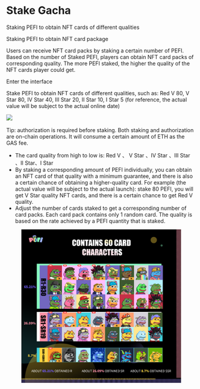 # Stake Gacha

‌Staking PEFI to obtain NFT cards of different qualities



Staking PEFI to obtain NFT card package

‌Users can receive NFT card packs by staking a certain number of PEFI. Based on the number of Staked PEFI, players can obtain NFT card packs of corresponding quality. The more PEFI staked, the higher the quality of the NFT cards player could get.



Enter the interface

Stake PEFI to obtain NFT cards of different qualities, such as: Red V 80, V Star 80, IV Star 40, III Star 20, II Star 10, I Star 5 (for reference, the actual value will be subject to the actual online date)

![](https://lh7-us.googleusercontent.com/docsz/AD\_4nXeSR5adFZ-aLoAnsiTQVb\_JDBAudspTKk61S-sJpJe3XBZWPGl4Mhwmr1DWxAa703hzoxKpchMyJSt2tqVPC8SQJdMXjdWMOUOQpDZ6ROndkF\_SswXABpWaHJ9URc-7c39Nu-aQavm2FqMA3cuXqlxWdn4?key=qdtuNPyKJUVo8xyoYzDU0A)



Tip: authorization is required before staking. Both staking and authorization are on-chain operations. It will consume a certain amount of ETH as the GAS fee.

* The card quality from high to low is: Red V 、 V Star 、IV Star 、III Star 、II Star、I Star
* By staking a corresponding amount of PEFI individually, you can obtain an NFT card of that quality with a minimum guarantee, and there is also a certain chance of obtaining a higher-quality card. For example (the actual value will be subject to the actual launch): stake 80 PEFI, you will get V Star quality NFT cards, and there is a certain chance to get Red V quality.
* Adjust the number of cards staked to get a corresponding number of card packs. Each card pack contains only 1 random card. The quality is based on the rate achieved by a PEFI quantity that is staked.&#x20;

<div align="left">

<figure><img src="../.gitbook/assets/PEFI-初始卡片 (11).png" alt="" width="563"><figcaption></figcaption></figure>

</div>

